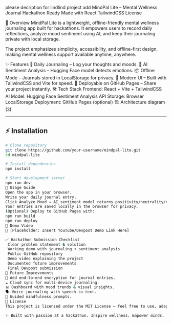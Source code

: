 please decription for lindlind  project add MindPal Lite – Mental Wellness Journal
Hackathon Ready Made with React TailwindCSS License

📖 Overview
MindPal Lite is a lightweight, offline-friendly mental wellness journaling app built for hackathons. It empowers users to record daily reflections, analyze mood sentiment using AI, and keep their journaling private with local storage.

The project emphasizes simplicity, accessibility, and offline-first design, making mental wellness support available anytime, anywhere.

✨ Features
📝 Daily Journaling – Log your thoughts and moods.
🤖 AI Sentiment Analysis – Hugging Face model detects emotions.
📦 Offline Mode – Journals stored in LocalStorage for privacy.
🎨 Modern UI – Built with TailwindCSS and Vite for speed.
🚀 Deployable on GitHub Pages – Share your project instantly.
🛠 Tech Stack
Frontend: React + Vite + TailwindCSS
AI Model: Hugging Face Sentiment Analysis API
Storage: Browser LocalStorage
Deployment: GitHub Pages (optional)
🏗 Architecture
diagram (3)

---

## ⚡ Installation

```bash
# Clone repository
git clone https://github.com/your-username/mindpal-lite.git
cd mindpal-lite

# Install dependencies
npm install

# Start development server
npm run dev
🚀 Usage Guide
Open the app in your browser.
Write your daily journal entry.
Click Analyze Mood → AI sentiment model returns positivity/neutrality/negativity.
Your entries are saved locally in the browser for privacy.
(Optional) Deploy to GitHub Pages with:
npm run build
npm run deploy
🎥 Demo Video
📌 [Placeholder: Insert YouTube/Devpost Demo Link Here]

✅ Hackathon Submission Checklist
 Clear problem statement & solution
 Working demo with journaling + sentiment analysis
 Public GitHub repository
 Demo video explaining the project
 Documented future improvements
 Final Devpost submission
🔮 Future Improvements
🔐 Add end-to-end encryption for journal entries.
☁️ Cloud sync for multi-device journaling.
📊 Dashboard with mood trends & visual insights.
🗣 Voice journaling with speech-to-text.
🧘 Guided mindfulness prompts.
📜 License
This project is licensed under the MIT License – feel free to use, adapt, and share.

✨ Built with passion at a hackathon. Inspire wellness. Empower minds. ✨

